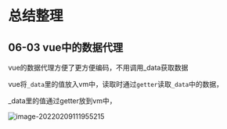 # 总结整理

## 06-03 vue中的数据代理

vue的数据代理方便了更方便编码，不用调用_data获取数据

vue将`_data`里的值放入vm中，读取时通过`getter`读取`_data`中的数据，



_data里的值通过getter放到vm中， 



![image-20220209111955215](https://calvin-typora-image.oss-cn-hangzhou.aliyuncs.com/img/20220209111956.png)